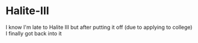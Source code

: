 # Halite-III
I know I'm late to Halite III but after putting it off (due to applying to college) I finally got back into it
